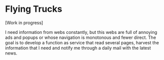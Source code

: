 # Flying Trucks

[Work in progress]

I need information from webs constantly, but this webs are full of annoying ads and popups or whose navigation is monotonous and fewer direct. 
The goal is to develop a function as service that read several pages, harvest the information that I need and notify me through a daily mail with the latest news.